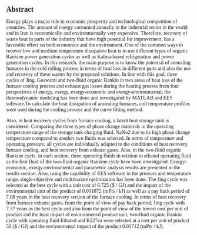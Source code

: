 <html lang="en">
<head>
  <link rel="stylesheet" href="CSS/app.css">
  <style>
.p1 {
  font-family: "Times New Roman", Times, serif;
}

.p2 {
  font-family: Arial, Helvetica, sans-serif;
}

.p3 {
  font-family: "Lucida Console", "Courier New", monospace;
}
</style>
  
  
  <style>
.button {
  border: none;
  color: white;
  padding: 15px 32px;
  text-align: center;
  text-decoration: none;
  display: inline-block;
  font-size: 16px;
  margin: 2px 2px;
  cursor: pointer;
}

.button1 {background-color: #dc143c;} /* Green */
.button2 {background-color: #008CBA;} /* Blue */
</style>
  
</head>
<body>
   <h1 class="p1" style="font-size:20px"><b>Abstract</b></h1>
  
 
 
  <p class="p1" align="left">Energy plays a major role in economic prosperity and technological competition of countries. The amount of energy consumed annually in the industrial sector in the world and in Iran is economically and environmentally very expensive. Therefore, recovery of waste heat in parts of the industry that have high potential for improvement, has a favorable effect on both economics and the environment. One of the common ways to recover low and medium temperature dissipative heat is to use different types of organic Rankine power generation cycles as well as Kalina-based refrigeration and power generation cycles. In this research, the main purpose is to know the potential of annealing furnaces in the cold rolling process in terms of heat loss in different parts and also the use and recovery of these wastes by the proposed solutions. In line with this goal, three cycles of Jing, Goswami and two-fluid organic Rankin in two areas of heat loss of the furnace cooling process and exhaust gas losses during the heating process from four perspectives of energy, exergy, exergy-economic and exergy-environmental, the thermodynamic modeling has been done and investigated by MATLAB and EES software.To calculate the heat dissipation of annealing furnaces, coil temperature profiles were used during the cooling process and the curve fitting method. </p>
  <P></P>
  
  <p class="p1" align="left">Also, in heat recovery cycles from furnace cooling, a latent heat storage tank is considered. Comparing the three types of phase change materials in the operating temperature range of the storage tank charging fluid, NaNo2 due to its high phase change temperature compared to another two fluids was selected. In terms of temperature and operating pressure, all cycles are individually adapted to the conditions of heat recovery, furnace cooling, and heat recovery from exhaust gases. Also, in the two-fluid organic Rankine cycle, in each section, three operating fluids in relation to ethanol operating fluid as the first fluid of the two-fluid organic Rankine cycle have been investigated. Exergy-economic, exergy-environmental and parametric analysis results are presented in the results section. Also, using the capability of EES software in the pressure and temperature range, single-objective and multivariate optimization has been done. The Jing cycle was selected as the best cycle with a unit cost of 6.725 ($ / GJ) and the impact of the environmental unit of the product of 0.001072 (mPts / kJ) as well as a pay back period of 7.08 years in the heat recovery section of the furnace cooling. In terms of heat recovery from furnace exhaust gases, from the point of view of pay back period, Jing cycle with 7.37 years as the best cycle and also from the point of view of the lowest cost per unit of product and the least impact of environmental product unit, two-fluid organic Rankin cycle with operating fluid Ethanol and R227ea were selected at a cost per unit of product 50 ($ / GJ)  and the environmental impact of the product 0.01712 (mPts / kJ). </p>
  
  </body>
</html>
